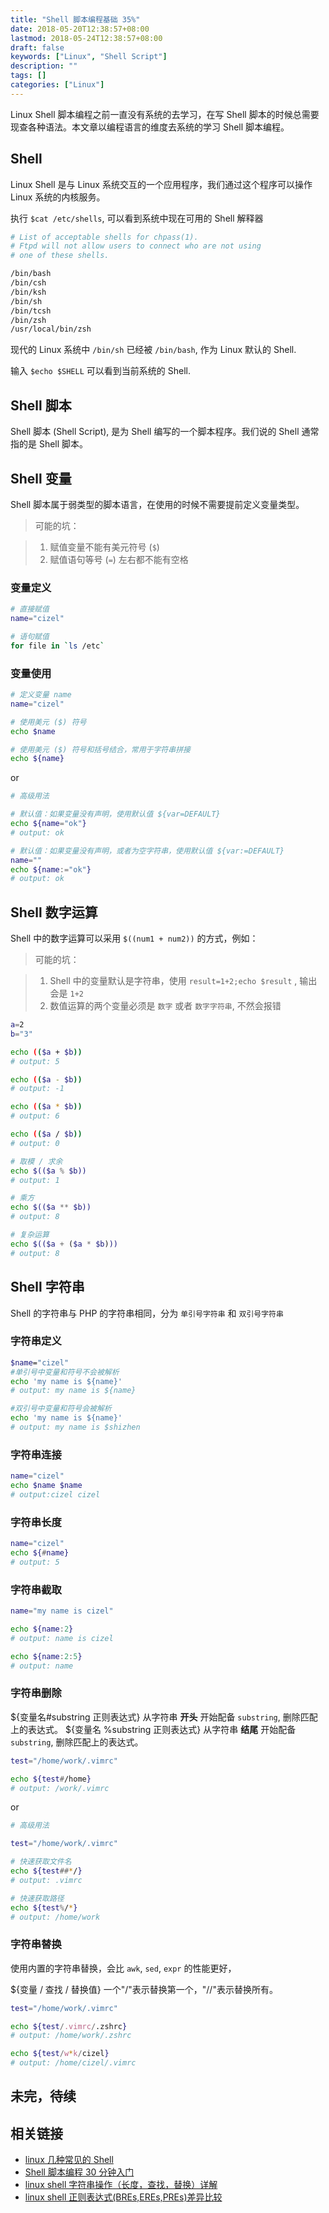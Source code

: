 ```yaml
---
title: "Shell 脚本编程基础 35%"
date: 2018-05-20T12:38:57+08:00
lastmod: 2018-05-24T12:38:57+08:00
draft: false
keywords: ["Linux", "Shell Script"]
description: ""
tags: []
categories: ["Linux"]
---
```


Linux Shell 脚本编程之前一直没有系统的去学习，在写 Shell 脚本的时候总需要现查各种语法。本文章以编程语言的维度去系统的学习 Shell 脚本编程。

<!--more-->

## Shell

Linux Shell 是与 Linux 系统交互的一个应用程序，我们通过这个程序可以操作 Linux 系统的内核服务。

执行 `$cat /etc/shells`, 可以看到系统中现在可用的 Shell 解释器

```bash
# List of acceptable shells for chpass(1).
# Ftpd will not allow users to connect who are not using
# one of these shells.

/bin/bash
/bin/csh
/bin/ksh
/bin/sh
/bin/tcsh
/bin/zsh
/usr/local/bin/zsh
```

现代的 Linux 系统中 `/bin/sh` 已经被 `/bin/bash`, 作为 Linux 默认的 Shell.

输入 `$echo $SHELL` 可以看到当前系统的 Shell.

## Shell 脚本

Shell 脚本 (Shell Script), 是为 Shell 编写的一个脚本程序。我们说的 Shell 通常指的是 Shell 脚本。

## Shell 变量

Shell 脚本属于弱类型的脚本语言，在使用的时候不需要提前定义变量类型。

> 可能的坑：

> 1. 赋值变量不能有美元符号 (`$`)
> 2. 赋值语句等号 (`=`) 左右都不能有空格


### 变量定义

```bash
# 直接赋值
name="cizel"

# 语句赋值
for file in `ls /etc`
```

### 变量使用

```bash
# 定义变量 name
name="cizel"

# 使用美元 ($) 符号
echo $name

# 使用美元 ($) 符号和括号结合，常用于字符串拼接
echo ${name}
```

or

```bash
# 高级用法

# 默认值：如果变量没有声明，使用默认值 ${var=DEFAULT}
echo ${name="ok"}
# output: ok

# 默认值：如果变量没有声明，或者为空字符串，使用默认值 ${var:=DEFAULT}
name=""
echo ${name:="ok"}
# output: ok
```

## Shell 数字运算

Shell 中的数字运算可以采用 `$((num1 + num2))` 的方式，例如：

> 可能的坑：

> 1. Shell 中的变量默认是字符串，使用 `result=1+2;echo $result` , 输出会是 `1+2`
> 2. 数值运算的两个变量必须是 `数字` 或者 `数字字符串`, 不然会报错

```bash
a=2
b="3"

echo (($a + $b))
# output: 5

echo (($a - $b))
# output: -1

echo (($a * $b))
# output: 6

echo (($a / $b))
# output: 0

# 取模 / 求余
echo $(($a % $b))
# output: 1

# 乘方
echo $(($a ** $b))
# output: 8

# 复杂运算
echo $(($a + ($a * $b)))
# output: 8
```

## Shell 字符串

Shell 的字符串与 PHP 的字符串相同，分为 `单引号字符串` 和 `双引号字符串`

### 字符串定义

```bash
$name="cizel"
#单引号中变量和符号不会被解析
echo 'my name is ${name}'
# output: my name is ${name}

#双引号中变量和符号会被解析
echo 'my name is ${name}'
# output: my name is $shizhen
```

### 字符串连接

```bash
name="cizel"
echo $name $name
# output:cizel cizel
```

### 字符串长度

```bash
name="cizel"
echo ${#name}
# output: 5
```

### 字符串截取

```bash
name="my name is cizel"

echo ${name:2}
# output: name is cizel

echo ${name:2:5}
# output: name
```

### 字符串删除

${变量名#substring 正则表达式} 从字符串 **开头** 开始配备 `substring`, 删除匹配上的表达式。
${变量名 %substring 正则表达式} 从字符串 **结尾** 开始配备 `substring`, 删除匹配上的表达式。

```bash
test="/home/work/.vimrc"

echo ${test#/home}
# output: /work/.vimrc
```

or

```bash
# 高级用法

test="/home/work/.vimrc"

# 快速获取文件名
echo ${test##*/}
# output: .vimrc

# 快速获取路径
echo ${test%/*}
# output: /home/work
```

### 字符串替换

使用内置的字符串替换，会比 `awk`, `sed`, `expr` 的性能更好，

${变量 / 查找 / 替换值} 一个"/"表示替换第一个，"//"表示替换所有。

```bash
test="/home/work/.vimrc"

echo ${test/.vimrc/.zshrc}
# output: /home/work/.zshrc

echo ${test/w*k/cizel}
# output: /home/cizel/.vimrc 
```


## 未完，待续

## 相关链接

- [linux 几种常见的 Shell](https://blog.csdn.net/whatday/article/details/78929247)
- [Shell 脚本编程 30 分钟入门](https://github.com/qinjx/30min_guides/blob/master/shell.md)
- [linux shell 字符串操作（长度，查找，替换）详解](https://www.cnblogs.com/chengmo/archive/2010/10/02/1841355.html)
- [linux shell 正则表达式(BREs,EREs,PREs)差异比较](https://www.cnblogs.com/chengmo/archive/2010/10/10/1847287.html)
